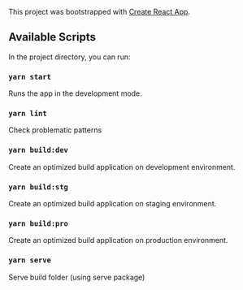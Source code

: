 This project was bootstrapped with [Create React App](https://github.com/facebook/create-react-app).

## Available Scripts

In the project directory, you can run:

### `yarn start`

Runs the app in the development mode.<br />

### `yarn lint`

Check problematic patterns

### `yarn build:dev`

Create an optimized build application on development environment.

### `yarn build:stg`

Create an optimized build application on staging environment.

### `yarn build:pro`

Create an optimized build application on production environment.

### `yarn serve`

Serve build folder (using serve package)

